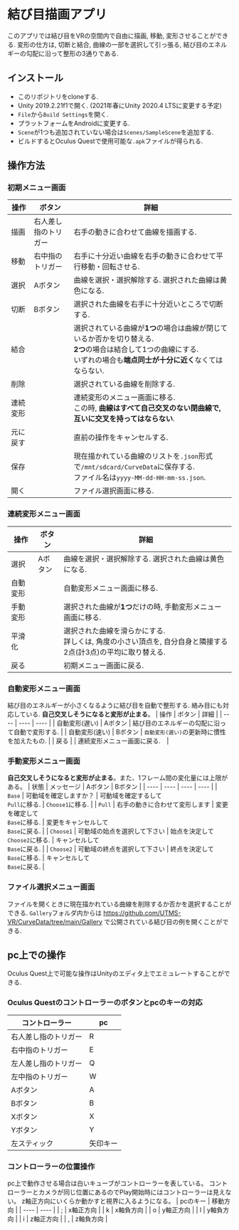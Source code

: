 結び目描画アプリ
====
このアプリでは結び目をVRの空間内で自由に描画, 移動, 変形させることができる. 変形の仕方は, 切断と結合, 曲線の一部を選択して引っ張る, 結び目のエネルギーの勾配に沿って整形の3通りである. 

## インストール
- このリポジトリをcloneする. 
- Unity 2019.2.21f1で開く. (2021年春にUnity 2020.4 LTSに変更する予定)
- `File`から`Build Settings`を開く. 
- プラットフォームをAndroidに変更する. 
- `Scene`が1つも追加されていない場合は`Scenes/SampleScene`を追加する. 
- ビルドするとOculus Questで使用可能な`.apk`ファイルが得られる. 

## 操作方法

### 初期メニュー画面
| 操作 | ボタン | 詳細 |
| ---- | ---- | ---- |
| 描画 | 右人差し指のトリガー | 右手の動きに合わせて曲線を描画する. |
| 移動 | 右中指のトリガー | 右手に十分近い曲線を右手の動きに合わせて平行移動・回転させる. |
| 選択 | Aボタン | 曲線を選択・選択解除する. 選択された曲線は黄色になる. |
| 切断 | Bボタン | 選択された曲線を右手に十分近いところで切断する. |
| 結合 | | 選択されている曲線が**1つ**の場合は曲線が閉じているか否かを切り替える. <br>**2つ**の場合は結合して1つの曲線にする. <br>いずれの場合も**端点同士が十分に近く**なくてはならない. |
| 削除 | | 選択されている曲線を削除する. |
| 連続変形 | | 連続変形のメニュー画面に移る. <br>この時, **曲線はすべて自己交叉のない閉曲線で, 互いに交叉を持ってはならない**. |
| 元に戻す | | 直前の操作をキャンセルする.  |
| 保存 | | 現在描かれている曲線のリストを`.json`形式で`/mnt/sdcard/CurveData`に保存する. <br>ファイル名は`yyyy-MM-dd-HH-mm-ss.json`. |
| 開く | | ファイル選択画面に移る. |

### 連続変形メニュー画面
| 操作 | ボタン | 詳細 |
| ---- | ---- | ---- |
| 選択 | Aボタン | 曲線を選択・選択解除する. 選択された曲線は黄色になる. |
| 自動変形 | | 自動変形メニュー画面に移る.  |
| 手動変形 | | 選択された曲線が**1つ**だけの時, 手動変形メニュー画面に移る. |
| 平滑化 | | 選択された曲線を滑らかにする. <br>詳しくは, 角度の小さい頂点を, 自分自身と隣接する2点(計3点)の平均に取り替える.  |
| 戻る | | 初期メニュー画面に戻る. |

### 自動変形メニュー画面
結び目のエネルギーが小さくなるように結び目を自動で整形する. 絡み目にも対応している. **自己交叉しそうになると変形が止まる**。
| 操作 | ボタン | 詳細 |
| ---- | ---- | ---- |
| 自動変形(遅い) | Aボタン | 結び目のエネルギーの勾配に沿って自動で変形する. |
| 自動変形(速い) | Bボタン | `自動変形(遅い)`の更新時に慣性を加えたもの. |
| 戻る | | 連続変形メニュー画面に戻る.　|

### 手動変形メニュー画面
**自己交叉しそうになると変形が止まる**。また、1フレーム間の変化量には上限がある。
| 状態 | メッセージ | Aボタン | Bボタン |
| ---- | ---- | ---- | ---- |
| `Base` | 可動域を確定しますか？ | 可動域を確定するして<br>`Pull`に移る. | `Choose1`に移る. |
| `Pull` | 右手の動きに合わせて変形します | 変更を確定して<br>`Base`に移る. | 変更をキャンセルして<br>`Base`に戻る. |
| `Choose1` | 可動域の始点を選択して下さい | 始点を決定して<br>`Choose2`に移る. | キャンセルして<br>`Base`に戻る. |
| `Choose2` | 可動域の終点を選択して下さい | 終点を決定して<br>`Base`に移る. | キャンセルして<br>`Base`に戻る. |

### ファイル選択メニュー画面
ファイルを開くときに現在描かれている曲線を削除するか否かを選択することができる. 
`Gallery`フォルダ内からは https://github.com/UTMS-VR/CurveData/tree/main/Gallery で公開されている結び目の例を開くことができる. 


## pc上での操作
Oculus Quest上で可能な操作はUnityのエディタ上でエミュレートすることができる. 

### Oculus Questのコントローラーのボタンとpcのキーの対応

| コントローラー | pc |
| ---- | ---- |
| 右人差し指のトリガー | R |
| 右中指のトリガー | E |
| 左人差し指のトリガー | Q |
| 左中指のトリガー | W |
| Aボタン | A |
| Bボタン | B |
| Xボタン | X |
| Yボタン | Y |
| 左スティック | 矢印キー |

### コントローラーの位置操作
pc上で動作させる場合は白いキューブがコントローラーを表している。
コントローラーとカメラが同じ位置にあるのでPlay開始時にはコントローラーは見えない。
z軸正方向にいくらか動かすと視界に入るようになる。
| pcのキー | 移動方向 |
| ---- | ---- |
| ; | x軸正方向 |
| k | x軸負方向 |
| o | y軸正方向 |
| l | y軸負方向 |
| i | z軸正方向 |
| , | z軸負方向 |

